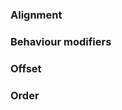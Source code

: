 <!-- example(layout-flex-overview) -->

### Alignment

<!-- example(layout-flex-alignment) -->

### Behaviour modifiers

<!-- example(layout-flex-behaviour-modifiers) -->

### Offset

<!-- example(layout-flex-offsets) -->

### Order

<!-- example(layout-flex-order) -->
